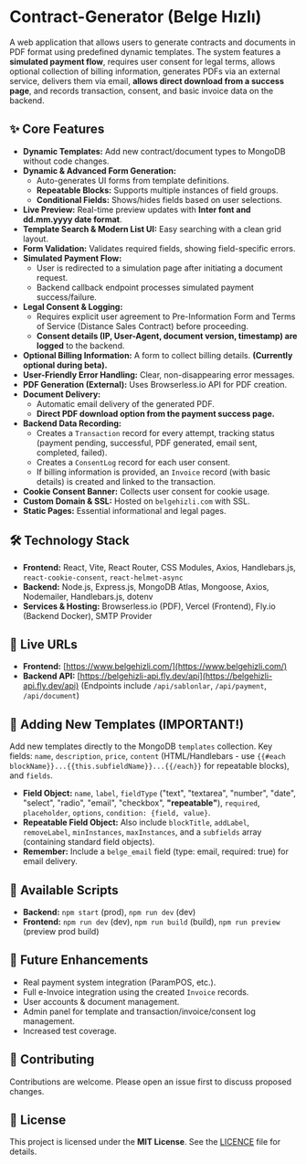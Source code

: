 # Contract-Generator (Belge Hızlı)

A web application that allows users to generate contracts and documents in PDF format using predefined dynamic templates. The system features a **simulated payment flow**, requires user consent for legal terms, allows optional collection of billing information, generates PDFs via an external service, delivers them via email, **allows direct download from a success page**, and records transaction, consent, and basic invoice data on the backend.

## ✨ Core Features

*   **Dynamic Templates:** Add new contract/document types to MongoDB without code changes.
*   **Dynamic & Advanced Form Generation:**
    *   Auto-generates UI forms from template definitions.
    *   **Repeatable Blocks:** Supports multiple instances of field groups.
    *   **Conditional Fields:** Shows/hides fields based on user selections.
*   **Live Preview:** Real-time preview updates with **Inter font and dd.mm.yyyy date format**.
*   **Template Search & Modern List UI:** Easy searching with a clean grid layout.
*   **Form Validation:** Validates required fields, showing field-specific errors.
*   **Simulated Payment Flow:**
    *   User is redirected to a simulation page after initiating a document request.
    *   Backend callback endpoint processes simulated payment success/failure.
*   **Legal Consent & Logging:**
    *   Requires explicit user agreement to Pre-Information Form and Terms of Service (Distance Sales Contract) before proceeding.
    *   **Consent details (IP, User-Agent, document version, timestamp) are logged** to the backend.
*   **Optional Billing Information:** A form to collect billing details. **(Currently optional during beta).**
*   **User-Friendly Error Handling:** Clear, non-disappearing error messages.
*   **PDF Generation (External):** Uses Browserless.io API for PDF creation.
*   **Document Delivery:**
    *   Automatic email delivery of the generated PDF.
    *   **Direct PDF download option from the payment success page.**
*   **Backend Data Recording:**
    *   Creates a `Transaction` record for every attempt, tracking status (payment pending, successful, PDF generated, email sent, completed, failed).
    *   Creates a `ConsentLog` record for each user consent.
    *   If billing information is provided, an `Invoice` record (with basic details) is created and linked to the transaction.
*   **Cookie Consent Banner:** Collects user consent for cookie usage.
*   **Custom Domain & SSL:** Hosted on `belgehizli.com` with SSL.
*   **Static Pages:** Essential informational and legal pages.

## 🛠️ Technology Stack

*   **Frontend:** React, Vite, React Router, CSS Modules, Axios, Handlebars.js, `react-cookie-consent`, `react-helmet-async`
*   **Backend:** Node.js, Express.js, MongoDB Atlas, Mongoose, Axios, Nodemailer, Handlebars.js, dotenv
*   **Services & Hosting:** Browserless.io (PDF), Vercel (Frontend), Fly.io (Backend Docker), SMTP Provider

## 🚀 Live URLs

*   **Frontend:** [https://www.belgehizli.com/](https://www.belgehizli.com/)
*   **Backend API:** [https://belgehizli-api.fly.dev/api](https://belgehizli-api.fly.dev/api) (Endpoints include `/api/sablonlar`, `/api/payment`, `/api/document`)

## 📄 Adding New Templates (IMPORTANT!)

Add new templates directly to the MongoDB `templates` collection. Key fields: `name`, `description`, `price`, `content` (HTML/Handlebars - use `{{#each blockName}}...{{this.subfieldName}}...{{/each}}` for repeatable blocks), and `fields`.

*   **Field Object:** `name`, `label`, `fieldType` ("text", "textarea", "number", "date", "select", "radio", "email", "checkbox", **"repeatable"**), `required`, `placeholder`, `options`, `condition: {field, value}`.
*   **Repeatable Field Object:** Also include `blockTitle`, `addLabel`, `removeLabel`, `minInstances`, `maxInstances`, and a `subfields` array (containing standard field objects).
*   **Remember:** Include a `belge_email` field (type: email, required: true) for email delivery.

## 📜 Available Scripts

*   **Backend:** `npm start` (prod), `npm run dev` (dev)
*   **Frontend:** `npm run dev` (dev), `npm run build` (build), `npm run preview` (preview prod build)

## 🔮 Future Enhancements

*   Real payment system integration (ParamPOS, etc.).
*   Full e-Invoice integration using the created `Invoice` records.
*   User accounts & document management.
*   Admin panel for template and transaction/invoice/consent log management.
*   Increased test coverage.

## 🤝 Contributing

Contributions are welcome. Please open an issue first to discuss proposed changes.

## 📄 License

This project is licensed under the **MIT License**. See the [LICENCE](https://github.com/gorkemu/belge-hizli/blob/main/LICENCE) file for details.
